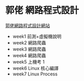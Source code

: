 # 郭佬 網路程式設計

[郭佬網路程式設計網站](https://sites.google.com/mail.ntut.edu.tw/jong-yih-kuo/network-programming)

- week1 前測+虛擬機說明
- week2 網路爬蟲
- week3 網路爬蟲
- week4 網路爬蟲
- week5 上機考 1
- week6 Linux 核心編譯
- week7 Linux Process
